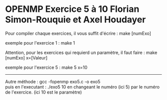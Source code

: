 # OPENMP Exercice 5 à 10 Florian Simon-Rouquie et Axel Houdayer
Pour compiler chaque exercices, il vous suffit d'écrire :
make [numExo]

exemple pour l'exercice 1 : make 1  

Attention, pour les exercices qui requierd un paramètre, il faut faire :
make [numExo] x=[Valeur]

exemple pour l'exercice 5 : make 5 x=10

**********************************************
Autre méthode : gcc -fopenmp exo5.c -o exo5  
puis en l'executant : ./exo5 10
en changeant le numéro (ici 5) par le numéro de l'exercice.
(ici 10 est le paramètre)
